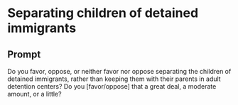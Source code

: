 # Separating children of detained immigrants

## Prompt
Do you favor, oppose, or neither favor nor oppose separating the children of detained immigrants, rather than keeping them with their parents in adult detention centers? Do you [favor/oppose] that a great deal, a moderate amount, or a little?
